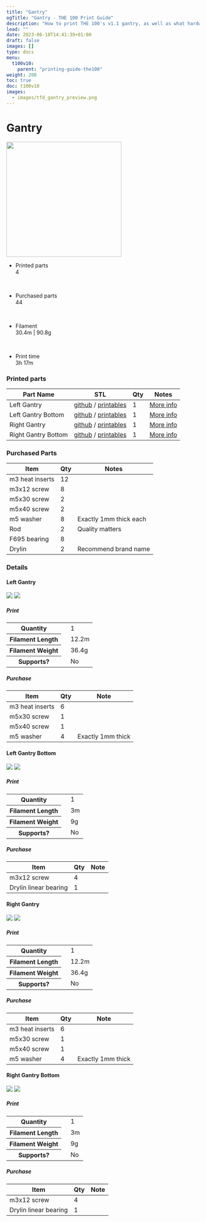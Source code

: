 ```yaml
---
title: "Gantry"
ogTitle: "Gantry - THE 100 Print Guide"
description: "How to print THE 100's v1.1 gantry, as well as what hardware you need to purchase to build it."
lead: ""
date: 2023-06-18T14:41:39+01:00
draft: false
images: []
type: docs
menu:
  t100v10:
    parent: "printing-guide-the100"
weight: 200
toc: true
doc: t100v10
images: 
  - images/tfd_gantry_preview.png
---
```

# Gantry

<div class="row bd">
  <div class="col">
      <a href="images/gantry_cad.png"><img src="images/gantry_cad.png" width=300 class="img-thumbnail"></a>
  </div>
  <div class="col">
    <ul class="list-group">
      <li class="list-group-item d-flex justify-content-between align-items-center">
        <div class="text fw-bold">Printed parts</div>
        <div class="text">4</div>
      </li>
    </ul>
    <br>
    <ul class="list-group">
      <li class="list-group-item d-flex justify-content-between align-items-center">
        <div class="text fw-bold">Purchased parts</div>
        <div class="text">44</div>
      </li>
    </ul>   
    <br>
    <ul class="list-group">
      <li class="list-group-item d-flex justify-content-between align-items-center">
        <div class="text fw-bold">Filament</div>
        <div class="text">30.4m | 90.8g</div>
      </li>
    </ul>   
    <br>
    <ul class="list-group">
      <li class="list-group-item d-flex justify-content-between align-items-center">
        <div class="text fw-bold">Print time</div>
        <div class="text">3h 17m</div>
      </li>
    </ul>   
  </div>
</div>

### Printed parts
<table class="table table-sm">
  <thead>
    <tr>
      <th scope="col">Part Name</th>
      <th scope="col">STL</th>
      <th scope="col">Qty</th>
      <th scope="col">Notes</th>
    </tr>
  </thead>
  <tbody>
    <tr>
      <td>Left Gantry</td>
      <td class="no-wrap"><a target="_blank" href="https://github.com/MSzturc/t100/blob/main/STL/Gantry/Left%20Gantry.stl">github</a> / <a href="https://files.printables.com/media/prints/572689/stls/4581549_00354996-cefb-40e9-bc7f-1838937cf501/left-gantry.stl">printables</a></td>
      <td>1</td>
      <td><a href="#left-gantry">More info</a></td>
    </tr>
    <tr>
      <td>Left Gantry Bottom</td>
      <td class="no-wrap"><a target="_blank" href="https://github.com/MSzturc/t100/blob/main/STL/Gantry/Left%20Gantry%20Bottom.stl">github</a> / <a href="https://files.printables.com/media/prints/572689/stls/4581552_39902278-386f-4236-a312-620a327ffd3a/left-gantry-bottom.stl">printables</a></td>
      <td>1</td>
      <td><a href="#left-gantry-bottom">More info</a></td>
    </tr>
    <tr>
      <td>Right Gantry</td>
      <td class="no-wrap"><a target="_blank" href="https://github.com/MSzturc/t100/blob/main/STL/Gantry/Right%20Gantry.stl">github</a> / <a href="https://files.printables.com/media/prints/572689/stls/4581551_c2dd1e18-28a2-41bf-b6e6-85b05d4153d8/right-gantry.stl">printables</a></td>
      <td>1</td>
      <td><a href="#right-gantry">More info</a></td>
    </tr>
    <tr>
      <td>Right Gantry Bottom</td>
      <td class="no-wrap"><a target="_blank" href="https://github.com/MSzturc/t100/blob/main/STL/Gantry/Right%20Gantry%20Bottom.stl">github</a> / <a href="https://files.printables.com/media/prints/572689/stls/4581550_449599ad-afa7-4b63-ab2b-89604bf1e875/right-gantry-bottom.stl">printables</a></td>
      <td>1</td>
      <td><a href="#right-gantry-bottom">More info</a></td>
    </tr>
  </tbody>
</table>

### Purchased Parts
<table class="table table-sm no-margin">
  <thead>
    <tr>
      <th scope="col">Item</th>
      <th scope="col">Qty</th>
      <th scope="col">Notes</th>
    </tr>
  </thead>
  <tbody>
    <tr>
      <td>m3 heat inserts</td>
      <td>12</td>
      <td></td>
    </tr>
    <tr>
      <td>m3x12 screw</td>
      <td>8</td>
      <td></td>
    </tr>
    <tr>
      <td>m5x30 screw</td>
      <td>2</td>
      <td></td>
    </tr>
    <tr>
      <td>m5x40 screw</td>
      <td>2</td>
      <td></td>
    </tr>
    <tr>
      <td>m5 washer</td>
      <td>8</td>
      <td>Exactly 1mm thick each</td>
    </tr>
    <tr>
      <td>Rod</td>
      <td>2</td>
      <td>Quality matters</td>
    </tr>
    <tr>
      <td>F695 bearing</td>
      <td>8</td>
      <td></td>
    </tr>
    <tr>
      <td>Drylin</td>
      <td>2</td>
      <td>Recommend brand name</td>
    </tr>
  </tbody>
</table>

### Details

#### Left Gantry
  <a href="images/left_gantry_cad.png"><img src="images/left_gantry_cad.png" class="img-thumbnail align-top img-thumbnail-300h" /></a>
  <a href="images/left_gantry_stl.png"><img src="images/left_gantry_stl.png" class="img-thumbnail align-top img-thumbnail-300h" /></a>
##### Print
<table class="table table-striped table-hover no-margin">
  <tbody class="table-group-divider">
    <tr>
      <th scope="row" class="no-wrap">Quantity</th>
      <td> </td>
      <td>1</td>
    </tr>
    <tr>
      <th scope="row" class="no-wrap">Filament Length</th>
      <td> </td>
      <td>12.2m</td>
    </tr>
    <tr>
      <th scope="row" class="no-wrap">Filament Weight</th>
      <td> </td>
      <td>36.4g</td>
    </tr>
    <tr>
      <th scope="row" class="no-wrap">Supports?</th>
      <td> </td>
      <td>No</td>
    </tr>
  </tbody>
</table>

##### Purchase
<table class="table table-striped table-hover no-margin">
  <thead>
    <tr>
      <th scope="col">Item</th>
      <th scope="col">Qty</th>
      <th scope="col">Note</th>
    </tr>
  </thead>
  <tbody>
    <tr>
      <td>m3 heat inserts</td>
      <td>6</td>
      <td></td>
    </tr>
    <tr>
      <td>m5x30 screw</td>
      <td>1</td>
      <td></td>
    </tr>
    <tr>
      <td>m5x40 screw</td>
      <td>1</td>
      <td></td>
    </tr>
    <tr>
      <td>m5 washer</td>
      <td>4</td>
      <td>Exactly 1mm thick</td>
    </tr>
  </tbody>
</table>


#### Left Gantry Bottom
  <a href="images/left_gantry_clamp_cad.png"><img src="images/left_gantry_clamp_cad.png" class="img-thumbnail align-top img-thumbnail-300h" /></a>
  <a href="images/left_gantry_clamp_stl.png"><img src="images/left_gantry_clamp_stl.png" class="img-thumbnail align-top img-thumbnail-300h" /></a>
##### Print
<table class="table table-striped table-hover no-margin">
  <tbody class="table-group-divider">
    <tr>
      <th scope="row" class="no-wrap">Quantity</th>
      <td> </td>
      <td>1</td>
    </tr>
    <tr>
      <th scope="row" class="no-wrap">Filament Length</th>
      <td> </td>
      <td>3m</td>
    </tr>
    <tr>
      <th scope="row" class="no-wrap">Filament Weight</th>
      <td> </td>
      <td>9g</td>
    </tr>
    <tr>
      <th scope="row" class="no-wrap">Supports?</th>
      <td> </td>
      <td>No</td>
    </tr>
  </tbody>
</table>

##### Purchase
<table class="table table-striped table-hover no-margin">
  <thead>
    <tr>
      <th scope="col">Item</th>
      <th scope="col">Qty</th>
      <th scope="col">Note</th>
    </tr>
  </thead>
  <tbody>
    <tr>
      <td>m3x12 screw</td>
      <td>4</td>
      <td></td>
    </tr>
    <tr>
      <td>Drylin linear bearing</td>
      <td>1</td>
      <td></td>
    </tr>
  </tbody>
</table>


#### Right Gantry
  <a href="images/right_gantry_cad.png"><img src="images/right_gantry_cad.png" class="img-thumbnail align-top img-thumbnail-300h" /></a>
  <a href="images/right_gantry_stl.png"><img src="images/right_gantry_stl.png" class="img-thumbnail align-top img-thumbnail-300h" /></a>
##### Print
<table class="table table-striped table-hover no-margin">
  <tbody class="table-group-divider">
    <tr>
      <th scope="row" class="no-wrap">Quantity</th>
      <td> </td>
      <td>1</td>
    </tr>
    <tr>
      <th scope="row" class="no-wrap">Filament Length</th>
      <td> </td>
      <td>12.2m</td>
    </tr>
    <tr>
      <th scope="row" class="no-wrap">Filament Weight</th>
      <td> </td>
      <td>36.4g</td>
    </tr>
    <tr>
      <th scope="row" class="no-wrap">Supports?</th>
      <td> </td>
      <td>No</td>
    </tr>
  </tbody>
</table>

##### Purchase
<table class="table table-striped table-hover no-margin">
  <thead>
    <tr>
      <th scope="col">Item</th>
      <th scope="col">Qty</th>
      <th scope="col">Note</th>
    </tr>
  </thead>
  <tbody>
    <tr>
      <td>m3 heat inserts</td>
      <td>6</td>
      <td></td>
    </tr>
    <tr>
      <td>m5x30 screw</td>
      <td>1</td>
      <td></td>
    </tr>
    <tr>
      <td>m5x40 screw</td>
      <td>1</td>
      <td></td>
    </tr>
    <tr>
      <td>m5 washer</td>
      <td>4</td>
      <td>Exactly 1mm thick</td>
    </tr>
  </tbody>
</table>



#### Right Gantry Bottom
  <a href="images/right_gantry_clamp_cad.png"><img src="images/right_gantry_clamp_cad.png" class="img-thumbnail align-top img-thumbnail-300h" /></a>
  <a href="images/right_gantry_clamp_stl.png"><img src="images/right_gantry_clamp_stl.png" class="img-thumbnail align-top img-thumbnail-300h" /></a>
##### Print
<table class="table table-striped table-hover no-margin">
  <tbody class="table-group-divider">
    <tr>
      <th scope="row" class="no-wrap">Quantity</th>
      <td> </td>
      <td>1</td>
    </tr>
    <tr>
      <th scope="row" class="no-wrap">Filament Length</th>
      <td> </td>
      <td>3m</td>
    </tr>
    <tr>
      <th scope="row" class="no-wrap">Filament Weight</th>
      <td> </td>
      <td>9g</td>
    </tr>
    <tr>
      <th scope="row" class="no-wrap">Supports?</th>
      <td> </td>
      <td>No</td>
    </tr>
  </tbody>
</table>

##### Purchase
<table class="table table-striped table-hover no-margin">
  <thead>
    <tr>
      <th scope="col">Item</th>
      <th scope="col">Qty</th>
      <th scope="col">Note</th>
    </tr>
  </thead>
  <tbody>
    <tr>
      <td>m3x12 screw</td>
      <td>4</td>
      <td></td>
    </tr>
    <tr>
      <td>Drylin linear bearing</td>
      <td>1</td>
      <td></td>
    </tr>
  </tbody>
</table>